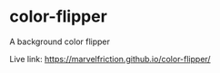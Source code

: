 # color-flipper
A background color flipper

Live link: https://marvelfriction.github.io/color-flipper/
